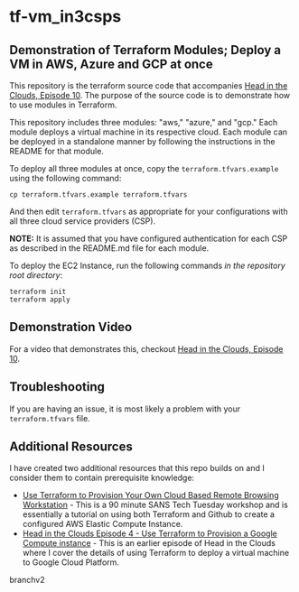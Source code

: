 # tf-vm_in3csps

## Demonstration of Terraform Modules; Deploy a VM in AWS, Azure and GCP at once

This repository is the terraform source code that accompanies [Head in the Clouds, Episode 10](https://headintheclouds.site/episodes/episode10). The purpose of the source code is to demonstrate how to use
modules in Terraform.

This repository includes three modules: "aws," "azure," and "gcp." Each module deploys a virtual
machine in its respective cloud. Each module can be deployed in a standalone manner by following the
instructions in the README for that module.

To deploy all three modules at once, copy the `terraform.tfvars.example` using the following command:

```
cp terraform.tfvars.example terraform.tfvars
```

And then edit `terraform.tfvars` as appropriate for your configurations with all three cloud service
providers (CSP).

**NOTE:** It is assumed that you have configured authentication for each CSP as described in the
README.md file for each module.

To deploy the EC2 Instance, run the following commands _in the repository root directory_:

```
terraform init
terraform apply
```

## Demonstration Video

For a video that demonstrates this, checkout [Head in the Clouds, Episode 10](https://headintheclouds.site/episodes/episode10).

## Troubleshooting

If you are having an issue, it is most likely a problem with your `terraform.tfvars` file.

## Additional Resources

I have created two additional resources that this repo builds on and I consider them to
contain prerequisite knowledge:

* [Use Terraform to Provision Your Own Cloud Based Remote Browsing Workstation](https://youtu.be/5L6yxXXn0-I) -
This is a 90 minute SANS Tech Tuesday workshop and is essentially a tutorial on using both Terraform and Github
to create a configured AWS Elastic Compute Instance.
* [Head in the Clouds Episode 4 - Use Terraform to Provision a Google Compute instance](https://headintheclouds.site/episodes/episode4) - This is an earlier episode of Head in the Clouds where I cover the details of using Terraform to deploy a virtual machine to Google Cloud Platform.

branchv2
